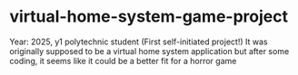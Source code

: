 # virtual-home-system-game-project
Year: 2025, y1 polytechnic student (First self-initiated project!)
It was originally supposed to be a virtual home system application but after some coding, it seems like it could be a better fit for a horror game 
